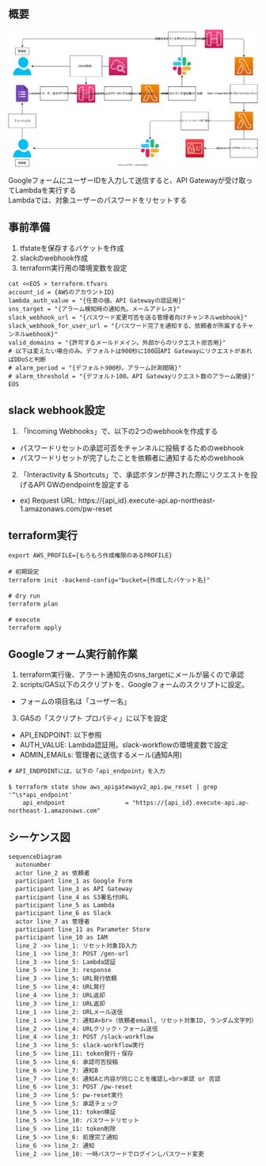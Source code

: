 ## 概要

![](./flow.drawio.svg)

GoogleフォームにユーザーIDを入力して送信すると、API Gatewayが受け取ってLambdaを実行する<br>
Lambdaでは、対象ユーザーのパスワードをリセットする

## 事前準備
1. tfstateを保存するバケットを作成
2. slackのwebhook作成
3. terraform実行用の環境変数を設定

```
cat <<EOS > terraform.tfvars
account_id = {AWSのアカウントID}
lambda_auth_value = "{任意の値。API Gatewayの認証用}"
sns_target = "{アラーム検知時の通知先。メールアドレス}"
slack_webhook_url = "{パスワード変更可否を送る管理者向けチャンネルwebhook}"
slack_webhook_for_user_url = "{パスワード完了を通知する、依頼者が所属するチャンネルwebhook}"
valid_domains = "{許可するメールドメイン。外部からのリクエスト拒否用}"
# 以下は変えたい場合のみ。デフォルトは900秒に100回API GatewayにリクエストがあればDDoSと判断
# alarm_period = "{デフォルト900秒。アラーム計測間隔}"
# alarm_threshold = "{デフォルト100。API Gatewayリクエスト数のアラーム閾値}"
EOS
```

## slack webhook設定
1. 「Incoming Webhooks」で、以下の2つのwebhookを作成する
  - パスワードリセットの承認可否をチャンネルに投稿するためのwebhook
  - パスワードリセットが完了したことを依頼者に通知するためのwebhook
2. 「Interactivity & Shortcuts」で、承認ボタンが押された際にリクエストを投げるAPI GWのendpointを設定する
  - ex) Request URL: https://{api_id}.execute-api.ap-northeast-1.amazonaws.com/pw-reset

## terraform実行

```
export AWS_PROFILE={もろもろ作成権限のあるPROFILE}

# 初期設定
terraform init -backend-config="bucket={作成したバケット名}"

# dry run
terraform plan

# execute
terraform apply
```

## Googleフォーム実行前作業
1. terraform実行後、アラート通知先のsns_targetにメールが届くので承認
2. scripts/GAS以下のスクリプトを、Googleフォームのスクリプトに設定。
  - フォームの項目名は「ユーザー名」
3. GASの「スクリプト プロパティ」に以下を設定
  - API_ENDPOINT: 以下参照
  - AUTH_VALUE: Lambda認証用。slack-workflowの環境変数で設定
  - ADMIN_EMAILs: 管理者に送信するメール(通知A用)

```
# API_ENDPOINTには、以下の「api_endpoint」を入力

$ terraform state show aws_apigatewayv2_api.pw_reset | grep '^\s*api_endpoint'
    api_endpoint                 = "https://{api_id}.execute-api.ap-northeast-1.amazonaws.com"
```

## シーケンス図
```mermaid
sequenceDiagram
  autonumber
  actor line_2 as 依頼者
  participant line_1 as Google Form
  participant line_3 as API Gateway
  participant line_4 as S3署名付URL
  participant line_5 as Lambda
  participant line_6 as Slack
  actor line_7 as 管理者
  participant line_11 as Parameter Store
  participant line_10 as IAM
  line_2 ->> line_1: リセット対象ID入力
  line_1 ->> line_3: POST /gen-url
  line_3 ->> line_5: Lambda認証
  line_5 ->> line_3: response
  line_3 ->> line_5: URL発行依頼
  line_5 ->> line_4: URL発行
  line_4 ->> line_3: URL返却
  line_3 ->> line_1: URL返却
  line_1 ->> line_2: URLメール送信
  line_1 ->> line_7: 通知A<br>（依頼者email, リセット対象ID, ランダム文字列）
  line_2 ->> line_4: URLクリック・フォーム送信
  line_4 ->> line_3: POST /slack-workflow
  line_3 ->> line_5: slack-workflow実行
  line_5 ->> line_11: token発行・保存
  line_5 ->> line_6: 承認可否投稿
  line_6 ->> line_7: 通知B
  line_7 ->> line_6: 通知Aと内容が同じことを確認し<br>承認 or 否認
  line_6 ->> line_3: POST /pw-reset
  line_3 ->> line_5: pw-reset実行
  line_5 ->> line_5: 承認チェック
  line_5 ->> line_11: token検証
  line_5 ->> line_10: パスワードリセット
  line_5 ->> line_11: token削除
  line_5 ->> line_6: 処理完了通知
  line_6 ->> line_2: 通知
  line_2 ->> line_10: 一時パスワードでログインしパスワード変更
```
